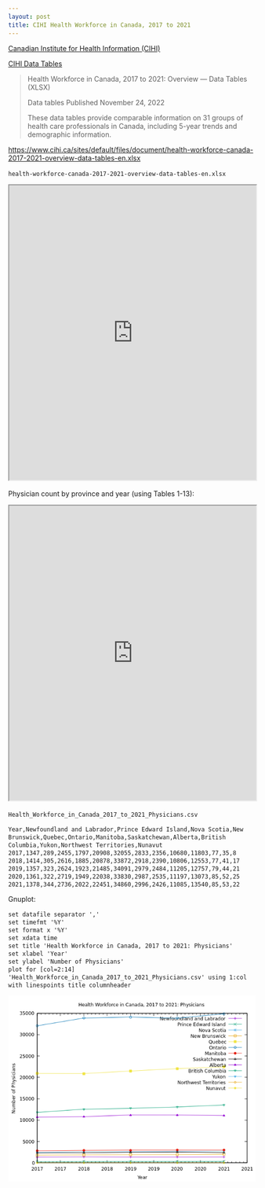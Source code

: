 ```yaml
---
layout: post
title: CIHI Health Workforce in Canada, 2017 to 2021
---
```


[Canadian Institute for Health Information (CIHI)](https://www.cihi.ca/en)

[CIHI Data Tables](https://www.cihi.ca/en/access-data-and-reports/data-tables)

> Health Workforce in Canada, 2017 to 2021: Overview — Data Tables (XLSX)
>
> Data tables Published November 24, 2022
>
> These data tables provide comparable information on 31 groups of health care professionals in Canada, including 5-year trends and demographic information.

<https://www.cihi.ca/sites/default/files/document/health-workforce-canada-2017-2021-overview-data-tables-en.xlsx>

`health-workforce-canada-2017-2021-overview-data-tables-en.xlsx`

<iframe src="https://docs.google.com/spreadsheets/d/e/2PACX-1vQP4zpSgEHPJLs51mnBPggNQv-VVIyB_6iFopJIrWlcD2wouQHHcIKIh0lHfpjwZba6AjxdKuRdI821/pubhtml?widget=true&amp;headers=false" width="100%" height="600"></iframe>

Physician count by province and year (using Tables 1-13):

<iframe src="https://docs.google.com/spreadsheets/d/e/2PACX-1vRMsJ3DUh84eTOLI3lCY254WriYiFwG6v20N7zdX9YJEmxBnByaLSDbN0yCEukf_WDUcg6R92zuFkzz/pubhtml?widget=true&amp;headers=false" width="100%" height="600"></iframe>

`Health_Workforce_in_Canada_2017_to_2021_Physicians.csv`

```
Year,Newfoundland and Labrador,Prince Edward Island,Nova Scotia,New Brunswick,Quebec,Ontario,Manitoba,Saskatchewan,Alberta,British Columbia,Yukon,Northwest Territories,Nunavut
2017,1347,289,2455,1797,20908,32055,2833,2356,10680,11803,77,35,8
2018,1414,305,2616,1885,20878,33872,2918,2390,10806,12553,77,41,17
2019,1357,323,2624,1923,21485,34091,2979,2484,11205,12757,79,44,21
2020,1361,322,2719,1949,22038,33830,2987,2535,11197,13073,85,52,25
2021,1378,344,2736,2022,22451,34860,2996,2426,11085,13540,85,53,22
```

Gnuplot:

```
set datafile separator ','
set timefmt '%Y'
set format x '%Y'
set xdata time
set title 'Health Workforce in Canada, 2017 to 2021: Physicians'
set xlabel 'Year'
set ylabel 'Number of Physicians'
plot for [col=2:14] 'Health_Workforce_in_Canada_2017_to_2021_Physicians.csv' using 1:col with linespoints title columnheader
```

![Health Workforce in Canada, 2017 to 2021: Physicians](/images/CIHI/Health_Workforce_in_Canada_2017_to_2021_Physicians.png)